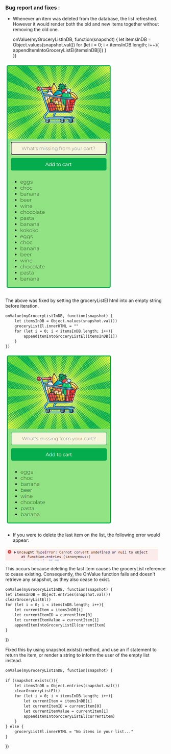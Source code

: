 ### Bug report and fixes :
- Whenever an item was deleted from the database, the list refreshed. However it would render both the old and new items together without removing the old one.

    onValue(myGroceryListInDB, function(snapshot) {
        let itemsInDB = Object.values(snapshot.val())
        for (let i = 0; i < itemsInDB.length; i++){
            appendItemIntoGroceryListEl(itemsInDB[i])
        }  
    })

![screenshot of double rendered list](/assets/readme%20img/BugFix%20-%20double%20rendered%20list.png)


The above was fixed by setting the groceryListEl html into an empty string before iteration.

    onValue(myGroceryListInDB, function(snapshot) {
        let itemsInDB = Object.values(snapshot.val())
        groceryListEl.innerHTML = ""
        for (let i = 0; i < itemsInDB.length; i++){
            appendItemIntoGroceryListEl(itemsInDB[i])
        }  
    })

![screenshot of double rendered list](/assets/readme%20img/BugFix%20-%20double%20rendered%20list%20fixed.png)


- If you were to delete the last item on the list, the following error would appear: 

![screenshot of error when trying to delete last item in grocery list](/assets/readme%20img/DeletingLastItemError.png)

This occurs because deleting the last item causes the groceryList reference to cease existing. Consequently, the OnValue function fails and doesn't retrieve any snapshot, as they also cease to exist.

    onValue(myGroceryListInDB, function(snapshot) {
    let itemsInDB = Object.entries(snapshot.val())
    clearGroceryListEl()
    for (let i = 0; i < itemsInDB.length; i++){
        let currentItem = itemsInDB[i]
        let currentItemID = currentItem[0]
        let currentItemValue = currentItem[1]
        appendItemIntoGroceryListEl(currentItem)
    }  
})

Fixed this by using snapshot.exists() method, and use an if statement to return the item, or render a string to inform the user of the empty list instead.

    onValue(myGroceryListInDB, function(snapshot) {
    
    if (snapshot.exists()){
        let itemsInDB = Object.entries(snapshot.val())
        clearGroceryListEl()
        for (let i = 0; i < itemsInDB.length; i++){
            let currentItem = itemsInDB[i]
            let currentItemID = currentItem[0]
            let currentItemValue = currentItem[1]
            appendItemIntoGroceryListEl(currentItem)
        } 
    } else {
        groceryListEl.innerHTML = "No items in your list..."
    }
     
})